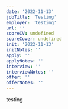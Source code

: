 ```yaml
---
date: '2022-11-13'
jobTitle: 'Testing'
employer: 'testing'
url: ''
scoreCV: undefined
scoreCover: undefined
init: '2022-11-13'
initNotes: ''
apply: ''
applyNotes: ''
interview: ''
interviewNotes: ''
offer: ''
offerNotes: ''
---
```


testing
